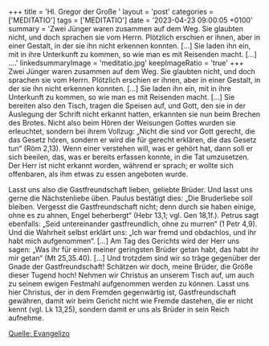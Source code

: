 +++
title = 'Hl. Gregor der Große  '
layout = 'post'
categories = ['MEDITATIO']
tags = ['MEDITATIO']
date = '2023-04-23 09:00:05 +0100'
summary = 'Zwei Jünger waren zusammen auf dem Weg. Sie glaubten nicht, und doch sprachen sie vom Herrn. Plötzlich erschien er ihnen, aber in einer Gestalt, in der sie ihn nicht erkennen konnten. […] Sie laden ihn ein, mit in ihre Unterkunft zu kommen, so wie man es mit Reisenden macht. […] ....'
linkedsummaryImage = 'meditatio.jpg'
keepImageRatio = 'true'
+++
Zwei Jünger waren zusammen auf dem Weg. Sie glaubten nicht, und doch sprachen sie vom Herrn. Plötzlich erschien er ihnen, aber in einer Gestalt, in der sie ihn nicht erkennen konnten. […] Sie laden ihn ein, mit in ihre Unterkunft zu kommen, so wie man es mit Reisenden macht. […] Sie bereiten also den Tisch, tragen die Speisen auf, und Gott, den sie in der Auslegung der Schrift nicht erkannt hatten, erkannten sie nun beim Brechen des Brotes.<!--more--> Nicht also beim Hören der Weisungen Gottes wurden sie erleuchtet, sondern bei ihrem Vollzug: „Nicht die sind vor Gott gerecht, die das Gesetz hören, sondern er wird die für gerecht erklären, die das Gesetz tun“ (Röm 2,13). Wenn einer verstehen will, was er gehört hat, dann soll er sich beeilen, das, was er bereits erfassen konnte, in die Tat umzusetzen. Der Herr ist nicht erkannt worden, während er sprach; er wollte sich offenbaren, als ihm etwas zu essen angeboten wurde.

Lasst uns also die Gastfreundschaft lieben, geliebte Brüder. Und lasst uns gerne die Nächstenliebe üben. Paulus bestätigt dies: „Die Bruderliebe soll bleiben. Vergesst die Gastfreundschaft nicht; denn durch sie haben einige, ohne es zu ahnen, Engel beherbergt“ (Hebr 13,1; vgl. Gen 18,1f.). Petrus sagt ebenfalls: „Seid untereinander gastfreundlich, ohne zu murren“ (1 Petr 4,9). Und die Wahrheit selbst erklärt uns: „Ich war fremd und obdachlos, und ihr habt mich aufgenommen“. […] Am Tag des Gerichts wird der Herr uns sagen: „Was ihr für einen meiner geringsten Brüder getan habt, das habt ihr mir getan“ (Mt 25,35.40). […] Und trotzdem sind wir so träge gegenüber der Gnade der Gastfreundschaft! Schätzen wir doch, meine Brüder, die Größe dieser Tugend hoch! Nehmen wir Christus an unserem Tisch auf, um auch zu seinem ewigen Festmahl aufgenommen werden zu können. Lasst uns hier Christus, der in dem Fremden gegenwärtig ist, Gastfreundschaft gewähren, damit wir beim Gericht nicht wie Fremde dastehen, die er nicht kennt (vgl. Lk 13,25), sondern damit er uns als Brüder in sein Reich aufnehme.




[Quelle: Evangelizo](https://evangeliumtagfuertag.org/DE/gospel)
